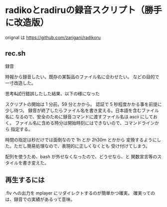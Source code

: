 # radikoとradiruの録音スクリプト（勝手に改造版）

orignal は
https://github.com/zarigani/radikoru


## rec.sh
録音

時報から録音したい。既存の某製品のファイル名に合わせたい。
などの目的で一寸改造した。

思考&試行錯誤したした結果、以下の様になった

スクリプトの開始は 1 分前。59 分とかから。
認証で 5 秒程度かかる事を前提に少し待つ。
録音が終了したらファイル名を書き変える。日本語を含むファイル名に
なるので、安全のために録音コマンドに渡すファイル名は ascii にしておく。
ファイル名に含める時分は開始時刻にはできないので、コマンドラインから
指定する。

時間の指定は秒だけでは面倒なので 1h とか 2h30m とかから
変換するようにした。ただし簡易処理なので、表現的に正しくなくとも
受け付けてしまう。

配列を使うため、bash が外せなくなったので、どうせなら、と
関数宣言等のスタイルを書き変えた。


## 再生するには
.flv への出力を mplayer にリダイレクトするのが簡単かつ確実。
確実ってのは、録音での実績があるって意味。

